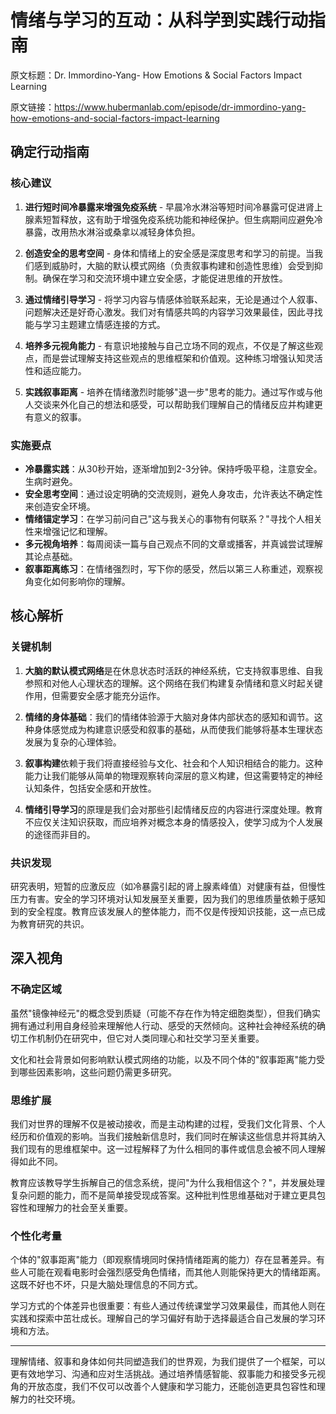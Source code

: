 # 情绪与学习的互动：从科学到实践行动指南

原文标题：Dr. Immordino-Yang- How Emotions & Social Factors Impact Learning

原文链接：https://www.hubermanlab.com/episode/dr-immordino-yang-how-emotions-and-social-factors-impact-learning

## 确定行动指南

### 核心建议
1. **进行短时间冷暴露来增强免疫系统** - 早晨冷水淋浴等短时间冷暴露可促进肾上腺素短暂释放，这有助于增强免疫系统功能和神经保护。但生病期间应避免冷暴露，改用热水淋浴或桑拿以减轻身体负担。

2. **创造安全的思考空间** - 身体和情绪上的安全感是深度思考和学习的前提。当我们感到威胁时，大脑的默认模式网络（负责叙事构建和创造性思维）会受到抑制。确保在学习和交流环境中建立安全感，才能促进思维的开放性。

3. **通过情绪引导学习** - 将学习内容与情感体验联系起来，无论是通过个人叙事、问题解决还是好奇心激发。我们对有情感共鸣的内容学习效果最佳，因此寻找能与学习主题建立情感连接的方式。

4. **培养多元视角能力** - 有意识地接触与自己立场不同的观点，不仅是了解这些观点，而是尝试理解支持这些观点的思维框架和价值观。这种练习增强认知灵活性和适应能力。

5. **实践叙事距离** - 培养在情绪激烈时能够"退一步"思考的能力。通过写作或与他人交谈来外化自己的想法和感受，可以帮助我们理解自己的情绪反应并构建更有意义的叙事。

### 实施要点
- **冷暴露实践**：从30秒开始，逐渐增加到2-3分钟。保持呼吸平稳，注意安全。生病时避免。
- **安全思考空间**：通过设定明确的交流规则，避免人身攻击，允许表达不确定性来创造安全环境。
- **情绪锚定学习**：在学习前问自己"这与我关心的事物有何联系？"寻找个人相关性来增强记忆和理解。
- **多元视角培养**：每周阅读一篇与自己观点不同的文章或播客，并真诚尝试理解其论点基础。
- **叙事距离练习**：在情绪强烈时，写下你的感受，然后以第三人称重述，观察视角变化如何影响你的理解。

## 核心解析

### 关键机制
1. **大脑的默认模式网络**是在休息状态时活跃的神经系统，它支持叙事思维、自我参照和对他人心理状态的理解。这个网络在我们构建复杂情绪和意义时起关键作用，但需要安全感才能充分运作。

2. **情绪的身体基础**：我们的情绪体验源于大脑对身体内部状态的感知和调节。这种身体感觉成为构建意识感受和叙事的基础，从而使我们能够将基本生理状态发展为复杂的心理体验。

3. **叙事构建**依赖于我们将直接经验与文化、社会和个人知识相结合的能力。这种能力让我们能够从简单的物理观察转向深层的意义构建，但这需要特定的神经认知条件，包括安全感和开放性。

4. **情绪引导学习**的原理是我们会对那些引起情绪反应的内容进行深度处理。教育不应仅关注知识获取，而应培养对概念本身的情感投入，使学习成为个人发展的途径而非目的。

### 共识发现
研究表明，短暂的应激反应（如冷暴露引起的肾上腺素峰值）对健康有益，但慢性压力有害。安全的学习环境对认知发展至关重要，因为我们的思维质量依赖于感知到的安全程度。教育应该发展人的整体能力，而不仅是传授知识技能，这一点已成为教育研究的共识。

## 深入视角

### 不确定区域
虽然"镜像神经元"的概念受到质疑（可能不存在作为特定细胞类型），但我们确实拥有通过利用自身经验来理解他人行动、感受的天然倾向。这种社会神经系统的确切工作机制仍在研究中，但它对人类同理心和社交学习至关重要。

文化和社会背景如何影响默认模式网络的功能，以及不同个体的"叙事距离"能力受到哪些因素影响，这些问题仍需更多研究。

### 思维扩展
我们对世界的理解不仅是被动接收，而是主动构建的过程，受我们文化背景、个人经历和价值观的影响。当我们接触新信息时，我们同时在解读这些信息并将其纳入我们现有的思维框架中。这一过程解释了为什么相同的事件或信息会被不同人理解得如此不同。

教育应该教导学生拆解自己的信念系统，提问"为什么我相信这个？"，并发展处理复杂问题的能力，而不是简单接受现成答案。这种批判性思维基础对于建立更具包容性和理解力的社会至关重要。

### 个性化考量
个体的"叙事距离"能力（即观察情境同时保持情绪距离的能力）存在显著差异。有些人可能在观看电影时会强烈感受角色情绪，而其他人则能保持更大的情绪距离。这既不好也不坏，只是大脑处理信息的不同方式。

学习方式的个体差异也很重要：有些人通过传统课堂学习效果最佳，而其他人则在实践和探索中茁壮成长。理解自己的学习偏好有助于选择最适合自己发展的学习环境和方法。

---

理解情绪、叙事和身体如何共同塑造我们的世界观，为我们提供了一个框架，可以更有效地学习、沟通和应对生活挑战。通过培养情感智能、叙事能力和接受多元视角的开放态度，我们不仅可以改善个人健康和学习能力，还能创造更具包容性和理解力的社交环境。
